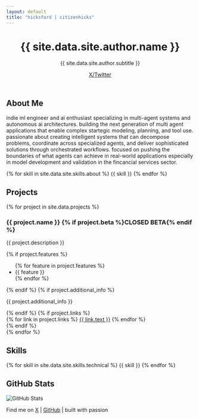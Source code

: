 ```yaml
---
layout: default
title: "hicksford | citizenhicks"
---
```

<header>
<h1>{{ site.data.site.author.name }}</h1>
<p class="subtitle">{{ site.data.site.author.subtitle }}</p>
<div><a href="{{ site.data.site.author.twitter }}" target="_blank">X/Twitter</a></div>
</header>
<section class="section">
<h2>About Me</h2>
<p>indie ml engineer and ai enthusiast specializing in multi-agent systems and autonomous ai architectures. building the next generation of multi agent applications that enable complex startegic modeling, planning, and tool use. passionate about creating intelligent systems that can decompose problems, coordinate across specialized agents, and deliver sophisticated solutions through orchestrated workflows. focused on pushing the boundaries of what agents can achieve in real-world applications especially in model development and validation in the fincancial services sector.</p>
<div class="skills">
       {% for skill in site.data.site.skills.about %}
<span class="tag">{{ skill }}</span>
       {% endfor %}
</div>
</section>
<section class="section">
<h2>Projects</h2>
<div class="projects">
       {% for project in site.data.projects %}
<div class="project-card {% if project.featured %}featured{% endif %} {% if project.beta %}beta-tag{% endif %}">
<h3>{{ project.name }} {% if project.beta %}<span class="beta-label">CLOSED BETA</span>{% endif %}</h3>
<p>{{ project.description }}</p>
           {% if project.features %}
<ul>
               {% for feature in project.features %}
<li>{{ feature }}</li>
               {% endfor %}
</ul>
           {% endif %}
           {% if project.additional_info %}
<p>{{ project.additional_info }}</p>
           {% endif %}
           {% if project.links %}
<div class="project-links">
               {% for link in project.links %}
<a href="{{ link.url }}" target="_blank">{{ link.text }}</a>
               {% endfor %}
</div>
           {% endif %}
</div>
       {% endfor %}
</div>
</section>
<section class="section">
<h2>Skills</h2>
<div class="skills">
       {% for skill in site.data.site.skills.technical %}
<span class="tag">{{ skill }}</span>
       {% endfor %}
</div>
</section>
<section class="section">
<h2>GitHub Stats</h2>
<p><img src="https://github-readme-stats.vercel.app/api?username=citizenhicks&show_icons=true&theme=catppuccin_mocha" alt="GitHub Stats" style="max-width: 100%; height: auto;"></p>
</section>
<footer>
<p>Find me on <a href="{{ site.data.site.author.twitter }}" target="_blank">X</a> | <a href="{{ site.data.site.author.github }}" target="_blank">GitHub</a> | built with passion</p>
</footer>